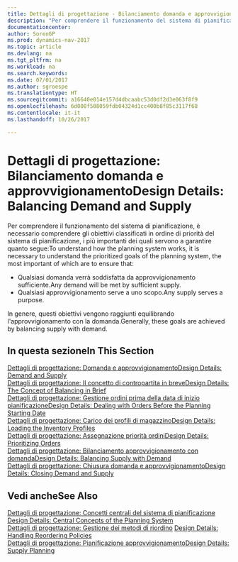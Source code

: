 ```yaml
---
title: Dettagli di progettazione - Bilanciamento domanda e approvvigionamento
description: "Per comprendere il funzionamento del sistema di pianificazione, è necessario comprendere gli obiettivi classificati in ordine di priorità del sistema di pianificazione."
documentationcenter: 
author: SorenGP
ms.prod: dynamics-nav-2017
ms.topic: article
ms.devlang: na
ms.tgt_pltfrm: na
ms.workload: na
ms.search.keywords: 
ms.date: 07/01/2017
ms.author: sgroespe
ms.translationtype: HT
ms.sourcegitcommit: a16640e014e157d4dbcaabc53d0df2d3e063f8f9
ms.openlocfilehash: 6d008f508059fdb04324d1cc400b8f85c3117f68
ms.contentlocale: it-it
ms.lasthandoff: 10/26/2017

---
```

# <a name="design-details-balancing-demand-and-supply"></a><span data-ttu-id="53bbe-103">Dettagli di progettazione: Bilanciamento domanda e approvvigionamento</span><span class="sxs-lookup"><span data-stu-id="53bbe-103">Design Details: Balancing Demand and Supply</span></span>
<span data-ttu-id="53bbe-104">Per comprendere il funzionamento del sistema di pianificazione, è necessario comprendere gli obiettivi classificati in ordine di priorità del sistema di pianificazione, i più importanti dei quali servono a garantire quanto segue:</span><span class="sxs-lookup"><span data-stu-id="53bbe-104">To understand how the planning system works, it is necessary to understand the prioritized goals of the planning system, the most important of which are to ensure that:</span></span>  

- <span data-ttu-id="53bbe-105">Qualsiasi domanda verrà soddisfatta da approvvigionamento sufficiente.</span><span class="sxs-lookup"><span data-stu-id="53bbe-105">Any demand will be met by sufficient supply.</span></span>  
- <span data-ttu-id="53bbe-106">Qualsiasi approvvigionamento serve a uno scopo.</span><span class="sxs-lookup"><span data-stu-id="53bbe-106">Any supply serves a purpose.</span></span>  

<span data-ttu-id="53bbe-107">In genere, questi obiettivi vengono raggiunti equilibrando l'approvvigionamento con la domanda.</span><span class="sxs-lookup"><span data-stu-id="53bbe-107">Generally, these goals are achieved by balancing supply with demand.</span></span>  

## <a name="in-this-section"></a><span data-ttu-id="53bbe-108">In questa sezione</span><span class="sxs-lookup"><span data-stu-id="53bbe-108">In This Section</span></span>  
[<span data-ttu-id="53bbe-109">Dettagli di progettazione: Domanda e approvvigionamento</span><span class="sxs-lookup"><span data-stu-id="53bbe-109">Design Details: Demand and Supply</span></span>](design-details-demand-and-supply.md)  
[<span data-ttu-id="53bbe-110">Dettagli di progettazione: Il concetto di contropartita in breve</span><span class="sxs-lookup"><span data-stu-id="53bbe-110">Design Details: The Concept of Balancing in Brief</span></span>](design-details-the-concept-of-balancing-in-brief.md)  
[<span data-ttu-id="53bbe-111">Dettagli di progettazione: Gestione ordini prima della data di inizio pianificazione</span><span class="sxs-lookup"><span data-stu-id="53bbe-111">Design Details: Dealing with Orders Before the Planning Starting Date</span></span>](design-details-dealing-with-orders-before-the-planning-starting-date.md)  
[<span data-ttu-id="53bbe-112">Dettagli di progettazione: Carico dei profili di magazzino</span><span class="sxs-lookup"><span data-stu-id="53bbe-112">Design Details: Loading the Inventory Profiles</span></span>](design-details-loading-the-inventory-profiles.md)  
[<span data-ttu-id="53bbe-113">Dettagli di progettazione: Assegnazione priorità ordini</span><span class="sxs-lookup"><span data-stu-id="53bbe-113">Design Details: Prioritizing Orders</span></span>](design-details-prioritizing-orders.md)  
[<span data-ttu-id="53bbe-114">Dettagli di progettazione: Bilanciamento approvvigionamento con domanda</span><span class="sxs-lookup"><span data-stu-id="53bbe-114">Design Details: Balancing Supply with Demand</span></span>](design-details-balancing-supply-with-demand.md)  
[<span data-ttu-id="53bbe-115">Dettagli di progettazione: Chiusura domanda e approvvigionamento</span><span class="sxs-lookup"><span data-stu-id="53bbe-115">Design Details: Closing Demand and Supply</span></span>](design-details-closing-demand-and-supply.md)  

## <a name="see-also"></a><span data-ttu-id="53bbe-116">Vedi anche</span><span class="sxs-lookup"><span data-stu-id="53bbe-116">See Also</span></span>  
<span data-ttu-id="53bbe-117">[Dettagli di progettazione: Concetti centrali del sistema di pianificazione](design-details-central-concepts-of-the-planning-system.md) </span><span class="sxs-lookup"><span data-stu-id="53bbe-117">[Design Details: Central Concepts of the Planning System](design-details-central-concepts-of-the-planning-system.md) </span></span>  
<span data-ttu-id="53bbe-118">[Dettagli di progettazione: Gestione dei metodi di riordino](design-details-handling-reordering-policies.md) </span><span class="sxs-lookup"><span data-stu-id="53bbe-118">[Design Details: Handling Reordering Policies](design-details-handling-reordering-policies.md) </span></span>  
[<span data-ttu-id="53bbe-119">Dettagli di progettazione: Pianificazione approvvigionamento</span><span class="sxs-lookup"><span data-stu-id="53bbe-119">Design Details: Supply Planning</span></span>](design-details-supply-planning.md)

